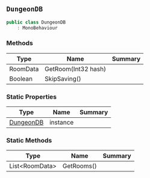 ## `DungeonDB`

```csharp
public class DungeonDB
    : MonoBehaviour

```

### Methods

| Type | Name | Summary | 
| --- | --- | --- | 
| RoomData | GetRoom(Int32 hash) |  | 
| Boolean | SkipSaving() |  | 


### Static Properties

| Type | Name | Summary | 
| --- | --- | --- | 
| [DungeonDB](./DungeonDB.md) | instance |  | 


### Static Methods

| Type | Name | Summary | 
| --- | --- | --- | 
| List&lt;RoomData&gt; | GetRooms() |  | 


